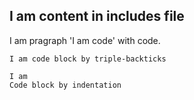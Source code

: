 ## I am content in includes file

I am pragraph 'I am code' with code.

```
I am code block by triple-backticks
```


    I am
    Code block by indentation
